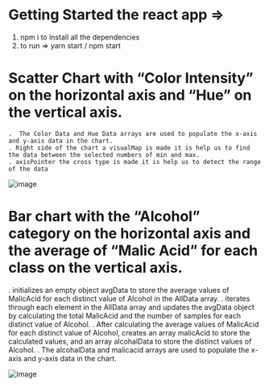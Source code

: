 # Getting Started the react app =>
   1. npm i to install all the dependencies 
   2. to run => yarn start / npm start 
   
   
# Scatter Chart with  “Color Intensity” on the horizontal axis and “Hue” on the vertical axis. 
    .  The Color Data and Hue Data arrays are used to populate the x-axis and y-axis data in the chart.
    . Right side of the chart a visualMap is made it is help us to find the data between the selected numbers of min and max.
    . axisPointer the cross type is made it is help us to detect the range of the data
    
 ![image](https://user-images.githubusercontent.com/103956638/220990503-d74ac420-fbad-48a5-8de0-6389eca37fea.png)
   
 
 
 # Bar chart with the “Alcohol” category on the horizontal axis and the average of “Malic Acid” for each class on the vertical axis.

  .  initializes an empty object avgData to store the average values of MalicAcid for each distinct value of Alcohol in the AllData array.
   .  iterates through each element in the AllData array and updates the avgData object by calculating the total MalicAcid and the number of samples for each distinct value of Alcohol.
   .  After calculating the average values of MalicAcid for each distinct value of Alcohol, creates an array malicAcid to store the calculated values, and an array alcohalData to store the distinct values of Alcohol.
  . The alcohalData and malicacid arrays are used to populate the x-axis and y-axis data in the chart.

 
   
 ![image](https://user-images.githubusercontent.com/103956638/220990037-f259fa5b-1388-4c91-85d8-45c5ad6cff70.png)
      

